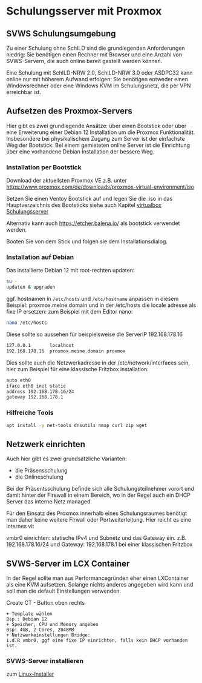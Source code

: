# Schulungsserver mit Proxmox

## SVWS Schulungsumgebung

Zu einer Schulung ohne SchILD sind die grundlegenden Anforderungen niedrig: Sie benötigen einen Rechner mit Browser und eine Anzahl von SVWS-Servern, die auch online bereit gestellt werden können. 

Eine Schulung mit SchILD-NRW 2.0, SchILD-NRW 3.0 oder ASDPC32 kann online nur mit höherem Aufwand erfolgen: Sie benötigen entweder einen Windowsrechner oder eine Windows KVM im Schulungsnetz, die per VPN erreichbar ist.


## Aufsetzen des Proxmox-Servers

Hier gibt es zwei grundlegende Ansätze: über einen Bootstick oder über eine Erweiterung einer Debian 12 Installation um die Proxmox Funktionalität. Insbesondere bei physikalischem Zugang zum Server ist der einfachste Weg der Bootstick. Bei einem gemieteten online Server ist die Einrichtung über eine vorhandene Debian Installation der bessere Weg. 

### Installation per Bootstick

Download der aktuellsten Proxmox VE z.B. unter https://www.proxmox.com/de/downloads/proxmox-virtual-environment/iso

Setzen Sie einen Ventoy Bootstick auf und legen Sie die .iso in das Hauptverzeichnis des Bootsticks 
siehe auch Kapitel [virtualbox Schulungsserver](../Virtualbox_Schulungsserver/)

Alternativ kann auch https://etcher.balena.io/ als bootstick verwendet werden. 

Booten Sie von dem Stick und folgen sie dem Installationsdialog.

### Installation auf Debian

Das installierte Debian 12 mit root-rechten updaten: 

``` bash
su -
updaten & upgraden
```

ggf. hostnamen  in ```/etc/hosts``` und ```/etc/hostname``` anpassen
in diesem Beispiel: proxmox.meine.domain
und in der /etc/hosts die locale adresse als fixe IP ersetzen:
zum Beispiel mit dem Editor nano:

``` bash
nano /etc/hosts
```
Diese sollte so aussehen für beispielsweise die ServerIP 192.168.178.16

``` bash
127.0.0.1       localhost
192.168.178.16  proxmox.meine.domain proxmox
``` 

Dies sollte auch die Netzwerkadresse in der /etc/network/interfaces sein, hier zum Beispiel für eine klassische Fritzbox installation: 
``` bash
auto eth0
iface eth0 inet static
address 192.168.178.16/24
gateway 192.168.178.1
```
### Hilfreiche Tools

``` bash
apt install -y net-tools dnsutils nmap curl zip wget
```
## Netzwerk einrichten

Auch hier gibt es zwei grundsätzliche Varianten: 

+ die Präsensschulung 
+ die Onlineschulung

Bei der Präsentsschulung befinde sich alle Schulungsteilnehmer vorort und damit hinter der Firewall in einem Bereich, wo in der Regel auch ein DHCP Server das interne Netz managed. 

Für den Einsatz des Proxmox innerhalb eines Schulungsraumes benötigt man daher keine weitere Firwall oder Portweiterleitung. Hier reicht es eine internes vit

vmbr0 einrichten: statische IPv4 und Subnetz und das Gateway ein. z.B. 
192.168.178.16/24 und Gateway: 192.168.178.1 bei einer klassischen Fritzbox

## SVWS-Server im LCX Container

In der Regel sollte man aus Performancegründen eher einen LXContainer als eine KVM aufsetzen. Solange nichts anderes angegeben wird kann und soll man die default Einstellungen verwenden.

Create CT - Button oben rechts


    + Template wählen    
	Bsp.: Debian 12
    + Speicher, CPU und Memory angeben
	Bsp: 4GB, 2 Cores, 2048MB
    + Netzwerkeinstellungen Bridge:  
	i.d.R vmbr0, ggf eine fixe IP einrichten, falls kein DHCP vorhanden ist.


### SVWS-Server installieren

zum [Linux-Installer](../../deployment/Linux-Installer/)



